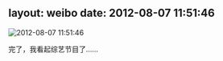 layout: weibo
date: 2012-08-07 11:51:46
---
<meta name="referrer" content="no-referrer" />

<img src="/images/favicon.ico" style="float: left;"/>2012-08-07 11:51:46

完了，我看起综艺节目了……

